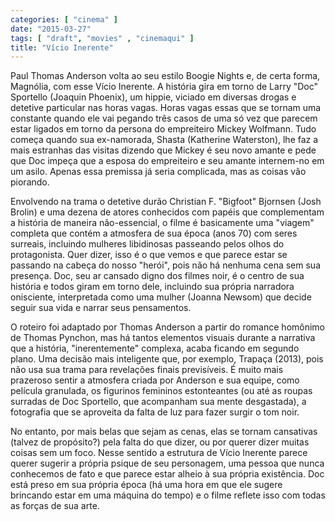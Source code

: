 ```yaml
---
categories: [ "cinema" ]
date: "2015-03-27"
tags: [ "draft", "movies" , "cinemaqui" ]
title: "Vício Inerente"
---
```

Paul Thomas Anderson volta ao seu estilo Boogie Nights e, de certa forma,
Magnólia, com esse Vício Inerente. A história gira em torno de Larry
"Doc" Sportello (Joaquin Phoenix), um hippie, viciado em diversas drogas e
detetive particular nas horas vagas. Horas vagas essas que se tornam uma
constante quando ele vai pegando três casos de uma só vez que parecem
estar ligados em torno da persona do empreiteiro Mickey Wolfmann. Tudo
começa quando sua ex-namorada, Shasta (Katherine Waterston), lhe faz a
mais estranhas das visitas dizendo que Mickey é seu novo amante e pede
que Doc impeça que a esposa do empreiteiro e seu amante internem-no em
um asilo. Apenas essa premissa já seria complicada, mas as coisas vão
piorando.

Envolvendo na trama o detetive durão Christian F. "Bigfoot" Bjornsen
(Josh Brolin) e uma dezena de atores conhecidos com papéis que
complementam a história de maneira não-essencial, o filme é basicamente
uma "viagem" completa que contém a atmosfera de sua época (anos 70)
com seres surreais, incluindo mulheres libidinosas passeando pelos olhos
do protagonista. Quer dizer, isso é o que vemos e que parece estar se
passando na cabeça do nosso "herói", pois não há nenhuma cena sem
sua presença. Doc, seu ar cansado digno dos filmes noir, é o centro
de sua história e todos giram em torno dele, incluindo sua própria
narradora onisciente, interpretada como uma mulher (Joanna Newsom)
que decide seguir sua vida e narrar seus pensamentos.

O roteiro foi adaptado por Thomas Anderson a partir do romance homônimo
de Thomas Pynchon, mas há tantos elementos visuais durante a narrativa
que a história, "inerentemente" complexa, acaba ficando em segundo
plano. Uma decisão mais inteligente que, por exemplo, Trapaça (2013),
pois não usa sua trama para revelações finais previsíveis. É muito
mais prazeroso sentir a atmosfera criada por Anderson e sua equipe,
como película granulada, os figurinos femininos estonteantes (ou até as
roupas surradas de Doc Sportello, que acompanham sua mente desgastada), a
fotografia que se aproveita da falta de luz para fazer surgir o tom noir.

No entanto, por mais belas que sejam as cenas, elas se tornam cansativas
(talvez de propósito?) pela falta do que dizer, ou por querer dizer
muitas coisas sem um foco. Nesse sentido a estrutura de Vício Inerente
parece querer sugerir a própria psique de seu personagem, uma pessoa
que nunca conhecemos de fato e que parece estar alheio à sua própria
existência. Doc está preso em sua própria época (há uma hora em que
ele sugere brincando estar em uma máquina do tempo) e o filme reflete
isso com todas as forças de sua arte.
